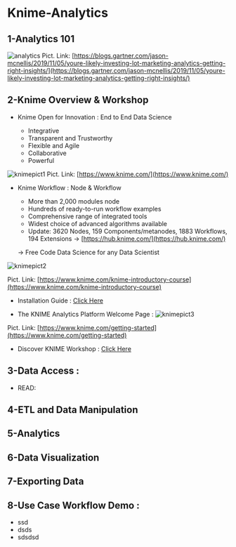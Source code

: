 # Knime-Analytics


## 1-Analytics 101

![analytics](https://user-images.githubusercontent.com/27078712/74884048-de725c00-53a4-11ea-8c8c-41573e655b6f.jpg)
Pict. Link: [https://blogs.gartner.com/jason-mcnellis/2019/11/05/youre-likely-investing-lot-marketing-analytics-getting-right-insights/](https://blogs.gartner.com/jason-mcnellis/2019/11/05/youre-likely-investing-lot-marketing-analytics-getting-right-insights/)



## 2-Knime Overview & Workshop

* Knime Open for Innovation : End to End Data Science

   * Integrative
   * Transparent and Trustworthy
   * Flexible and Agile
   * Collaborative
   * Powerful

![knimepict1](https://user-images.githubusercontent.com/27078712/74825816-2198e480-533d-11ea-9d27-f428c8ed70e7.PNG)
Pict. Link: [https://www.knime.com/](https://www.knime.com/)

* Knime Workflow : Node & Workflow
   * More than 2,000 modules node
   * Hundreds of ready-to-run workflow examples
   * Comprehensive range of integrated tools
   * Widest choice of advanced algorithms available
   * Update: 3620 Nodes, 159 Components/metanodes, 1883 Workflows, 194 Extensions -> [https://hub.knime.com/](https://hub.knime.com/)
   
   -> Free Code Data Science for any Data Scientist

![knimepict2](https://user-images.githubusercontent.com/27078712/74828815-58bdc480-5342-11ea-973a-b8a85402adf5.png)



Pict. Link: [https://www.knime.com/knime-introductory-course](https://www.knime.com/knime-introductory-course)

* Installation Guide : [Click Here](https://docs.knime.com/latest/analytics_platform_installation_guide/index.html)


* The KNIME Analytics Platform Welcome Page :
![knimepict3](https://user-images.githubusercontent.com/27078712/74829117-e3062880-5342-11ea-8eee-bcda57d9c4ac.png)

Pict. Link: [https://www.knime.com/getting-started](https://www.knime.com/getting-started)


* Discover KNIME Workshop : [Click Here](https://bit.ly/2SZCrcb)

## 3-Data Access :

* READ: 



## 4-ETL and Data Manipulation

## 5-Analytics

## 6-Data Visualization

## 7-Exporting Data

## 8-Use Case Workflow Demo :

* ssd
* dsds
* sdsdsd





